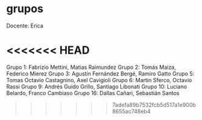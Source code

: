 # grupos

Docente: Erica

<<<<<<< HEAD
=======
Grupo 1: Fabrizio Mettini, Matias Raimundez
Grupo 2: Tomás Maiza, Federico Mierez
Grupo 3: Agustín Fernández Bergé, Ramiro Gatto
Grupo 5: Tomas Octavio Castagnino, Axel Cavigioli
Grupo 6: Martin Sferco, Octavio Rassi
Grupo 9: Andrés Guido Grillo, Santiago Libonati
Grupo 10: Luciano Belardo, Franco Cambiaso
Grupo 16: Dallas Cañari, Sebastián Santos
>>>>>>> 7adefa89b7532fcb5d517a1e900b8655ac748eb4
